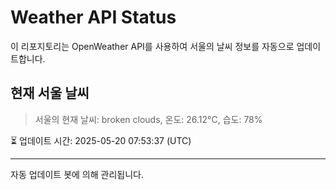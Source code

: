 
# Weather API Status

이 리포지토리는 OpenWeather API를 사용하여 서울의 날씨 정보를 자동으로 업데이트합니다.

## 현재 서울 날씨
> 서울의 현재 날씨: broken clouds, 온도: 26.12°C, 습도: 78%

⏳ 업데이트 시간: 2025-05-20 07:53:37 (UTC)

---
자동 업데이트 봇에 의해 관리됩니다.
